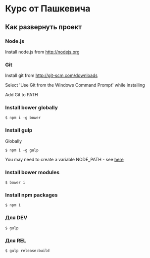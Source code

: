 # Курс от Пашкевича #

## Как развернуть проект ##
### Node.js ###
Install node.js from http://nodejs.org

### Git ###
Install git from http://git-scm.com/downloads

Select 'Use Git from the Windows Command Prompt' while installing

Add Git to PATH

### Install bower globally ###
`$ npm i -g bower`

### Install gulp ###
Globally

`$ npm i -g gulp`

You may need to create a variable NODE_PATH - see [here](http://stackoverflow.com/questions/9587665/nodejs-cannot-find-installed-module-on-windows/9588052#9588052)

### Install bower modules ###
`$ bower i`

### Install npm packages ###
`$ npm i`

### Для DEV ###
`$ gulp`

### Для REL ###
`$ gulp release:build`
